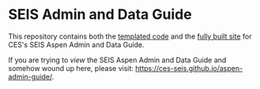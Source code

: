 # SEIS Admin and Data Guide

This repository contains both the [templated code](#source-files) and the [fully built site](#compiled-site) for CES's SEIS Aspen Admin and Data Guide.

If you are trying to *view* the SEIS Aspen Admin and Data Guide and somehow wound up here, please visit: https://ces-seis.github.io/aspen-admin-guide/.